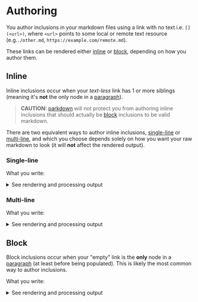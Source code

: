 # Authoring

You author inclusions in your markdown files using a link with no text i.e. `[](<url>)`, where `<url>` points to some local or remote text resource (e.g.`./other.md`, `https://example.com/remote.md`).

These links can be rendered either [inline](#inline) or [block](#block), depending on how you author them.

## Inline

Inline inclusions occur when your _text-less_ link has 1 or more siblings (meaning it's **not** the only node in a [paragraph](https://www.markdownguide.org/basic-syntax/#paragraphs-1)).

> **CAUTION:** [parkdown](https://www.npmjs.com/package/@p-buddy/parkdown) will not protect you from authoring inline inclusions that should actually be [block](#block) inclusions to be valid markdown.

There are two equivalent ways to author inline inclusions, [single-line](#single-line) or [multi-line](#multi-line), and which you choose depends solely on how you want your raw markdown to look (it will **not** affect the rendered output).

### Single-line

What you write:

[](./unpopulated/inline.single.md?wrap=code)

<details>
<summary>See rendering and processing output</summary>

What is rendered (**_before_** processing, same as [Multi-line](#multi-line)):

[](./unpopulated/inline.single.md?wrap=quote&inline)

What your markdown file contains (**_after_** processing):

[](./populated/inline.single.md?wrap=code)

What is rendered (**_after_** processing, same as [Multi-line](#multi-line)):

[](./populated/inline.single.md?wrap=quote&inline)

</details>

### Multi-line

What you write:

[](./unpopulated/inline.multi.md?wrap=code)

<details>
<summary>See rendering and processing output</summary>

What is rendered (**_before_** processing, same as [Single-line](#single-line)):

[](./unpopulated/inline.multi.md?wrap=quote&inline)

What your markdown file contains (**_after_** processing):

[](./populated/inline.multi.md?wrap=code)

What is rendered (**_after_** processing, same as [Single-line](#single-line)):

[](./populated/inline.multi.md?wrap=quote&inline)

</details>

## Block

Block inclusions occur when your "empty" link is the **only** node in a [paragraph](https://www.markdownguide.org/basic-syntax/#paragraphs-1) (at least before being populated). This is likely the most common way to author inclusions.

What you write:

[](./unpopulated/block.md?wrap=code)

<details>
<summary>See rendering and processing output</summary>

What is rendered (**_before_** processing):

[](./unpopulated/block.md?wrap=quote)

What your markdown file contains (**_after_** processing):

[](./populated/block.md?wrap=code)

What is rendered (**_after_** processing):

[](./populated/block.md?wrap=quote)

</details>

[](./query.md?heading=-1)